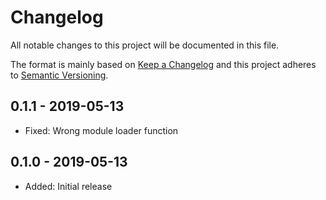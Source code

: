 # Changelog

All notable changes to this project will be documented in this file.

The format is mainly based on [Keep a Changelog](http://keepachangelog.com/)
and this project adheres to [Semantic Versioning](http://semver.org/).

## 0.1.1 - 2019-05-13

* Fixed: Wrong module loader function

## 0.1.0 - 2019-05-13

* Added: Initial release

